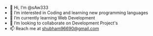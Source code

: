 - 👋 Hi, I’m @sAw333
- 👀 I’m interested in Coding and learning new programming languages
- 🌱 I’m currently learning Web Development
- 💞️ I’m looking to collaborate on Development Project's
- 📫 Reach me at shubham96690@gmail.com

<!---
sAw333/sAw333 is a ✨ special ✨ repository because its `README.md` (this file) appears on your GitHub profile.
You can click the Preview link to take a look at your changes.
--->
